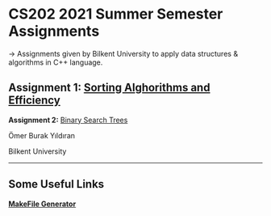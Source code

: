 # CS202 2021 Summer Semester Assignments

-> Assignments given by Bilkent University to apply data structures & algorithms in C++ language. 

  **Assignment 1:** [Sorting Alghorithms and Efficiency](https://github.com/brkyildiran0/cs202/tree/main/Assignment-1)
  ---
  **Assignment 2:** [Binary Search Trees](https://github.com/brkyildiran0/cs202/tree/main/Assignment-2)



Ömer Burak Yıldıran 

Bilkent University

---

## Some Useful Links

[**MakeFile Generator**](http://solver.assistedcoding.eu/makefilegen)
